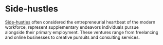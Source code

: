 # Side-hustles
<a href="https://thefinancialappetite.net/">Side-hustles</a> often considered the entrepreneurial heartbeat of the modern workforce, represent supplementary endeavors individuals pursue alongside their primary employment. These ventures range from freelancing and online businesses to creative pursuits and consulting services.
